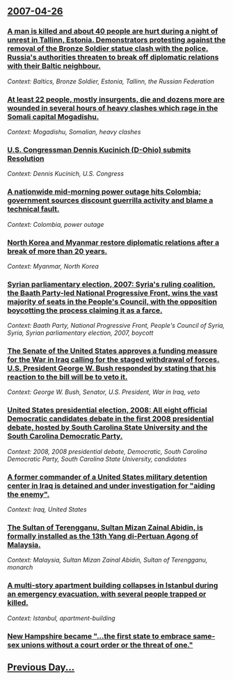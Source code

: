 ## [2007-04-26](/news/2007/04/26/index.md)

### [ A man is killed and about 40 people are hurt during a night of unrest in Tallinn, Estonia. Demonstrators protesting against the removal of the Bronze Soldier statue clash with the police. Russia's authorities threaten to break off diplomatic relations with their Baltic neighbour. ](/news/2007/04/26/a-man-is-killed-and-about-40-people-are-hurt-during-a-night-of-unrest-in-tallinn-estonia-demonstrators-protesting-against-the-removal-of.md)
_Context: Baltics, Bronze Soldier, Estonia, Tallinn, the Russian Federation_

### [ At least 22 people, mostly insurgents, die and dozens more are wounded in several hours of heavy clashes which rage in the Somali capital Mogadishu. ](/news/2007/04/26/at-least-22-people-mostly-insurgents-die-and-dozens-more-are-wounded-in-several-hours-of-heavy-clashes-which-rage-in-the-somali-capital-m.md)
_Context: Mogadishu, Somalian, heavy clashes_

### [ U.S. Congressman Dennis Kucinich (D-Ohio) submits Resolution ](/news/2007/04/26/u-s-congressman-dennis-kucinich-d-ohio-submits-resolution.md)
_Context: Dennis Kucinich, U.S. Congress_

### [ A nationwide mid-morning power outage hits Colombia; government sources discount guerrilla activity and blame a technical fault. ](/news/2007/04/26/a-nationwide-mid-morning-power-outage-hits-colombia-government-sources-discount-guerrilla-activity-and-blame-a-technical-fault.md)
_Context: Colombia, power outage_

### [ North Korea and Myanmar restore diplomatic relations after a break of more than 20 years. ](/news/2007/04/26/north-korea-and-myanmar-restore-diplomatic-relations-after-a-break-of-more-than-20-years.md)
_Context: Myanmar, North Korea_

### [ Syrian parliamentary election, 2007: Syria's ruling coalition, the Baath Party-led National Progressive Front, wins the vast majority of seats in the People's Council, with the opposition boycotting the process claiming it as a farce. ](/news/2007/04/26/syrian-parliamentary-election-2007-syria-s-ruling-coalition-the-baath-party-led-national-progressive-front-wins-the-vast-majority-of-se.md)
_Context: Baath Party, National Progressive Front, People's Council of Syria, Syria, Syrian parliamentary election, 2007, boycott_

### [ The Senate of the United States approves a funding measure for the War in Iraq calling for the staged withdrawal of forces. U.S. President George W. Bush responded by stating that his reaction to the bill will be to veto it. ](/news/2007/04/26/the-senate-of-the-united-states-approves-a-funding-measure-for-the-war-in-iraq-calling-for-the-staged-withdrawal-of-forces-u-s-president.md)
_Context: George W. Bush, Senator, U.S. President, War in Iraq, veto_

### [ United States presidential election, 2008: All eight official Democratic candidates debate in the first 2008 presidential debate, hosted by South Carolina State University and the South Carolina Democratic Party. ](/news/2007/04/26/united-states-presidential-election-2008-all-eight-official-democratic-candidates-debate-in-the-first-2008-presidential-debate-hosted-by.md)
_Context: 2008, 2008 presidential debate, Democratic, South Carolina Democratic Party, South Carolina State University, candidates_

### [ A former commander of a United States military detention center in Iraq is detained and under investigation for "aiding the enemy". ](/news/2007/04/26/a-former-commander-of-a-united-states-military-detention-center-in-iraq-is-detained-and-under-investigation-for-aiding-the-enemy.md)
_Context: Iraq, United States_

### [ The Sultan of Terengganu, Sultan Mizan Zainal Abidin, is formally installed as the 13th Yang di-Pertuan Agong of Malaysia. ](/news/2007/04/26/the-sultan-of-terengganu-sultan-mizan-zainal-abidin-is-formally-installed-as-the-13th-yang-di-pertuan-agong-of-malaysia.md)
_Context: Malaysia, Sultan Mizan Zainal Abidin, Sultan of Terengganu, monarch_

### [ A multi-story apartment building collapses in Istanbul during an emergency evacuation, with several people trapped or killed. ](/news/2007/04/26/a-multi-story-apartment-building-collapses-in-istanbul-during-an-emergency-evacuation-with-several-people-trapped-or-killed.md)
_Context: Istanbul, apartment-building_

### [ New Hampshire became "...the first state to embrace same-sex unions without a court order or the threat of one."](/news/2007/04/26/new-hampshire-became-the-first-state-to-embrace-same-sex-unions-without-a-court-order-or-the-threat-of-one.md)
## [Previous Day...](/news/2007/04/25/index.md)

